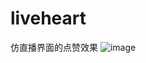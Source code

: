 # liveheart
仿直播界面的点赞效果
![image](http://github.com/bowen919446264/liveheart/raw/master/liveheart/device-2017-04-21-154431.png)
